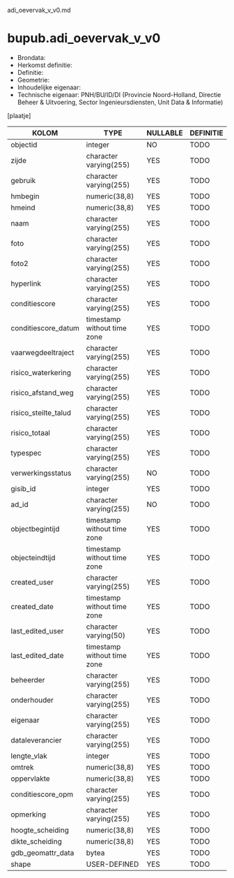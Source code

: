 adi_oevervak_v_v0.md

# bupub.adi_oevervak_v_v0


* Brondata: 
* Herkomst definitie: 
* Definitie: 
* Geometrie: 
* Inhoudelijke eigenaar: 
* Technische eigenaar: PNH/BU/ID/DI (Provincie Noord-Holland, Directie Beheer & Uitvoering, Sector Ingenieursdiensten, Unit Data & Informatie)

[plaatje]


|KOLOM                            |TYPE                       |NULLABLE|DEFINITIE|
|------                           |----                       |-----   |-----    |
|objectid                         |integer                    |NO      |TODO|
|zijde                            |character varying(255)     |YES     |TODO|
|gebruik                          |character varying(255)     |YES     |TODO|
|hmbegin                          |numeric(38,8)              |YES     |TODO|
|hmeind                           |numeric(38,8)              |YES     |TODO|
|naam                             |character varying(255)     |YES     |TODO|
|foto                             |character varying(255)     |YES     |TODO|
|foto2                            |character varying(255)     |YES     |TODO|
|hyperlink                        |character varying(255)     |YES     |TODO|
|conditiescore                    |character varying(255)     |YES     |TODO|
|conditiescore_datum              |timestamp without time zone|YES     |TODO|
|vaarwegdeeltraject               |character varying(255)     |YES     |TODO|
|risico_waterkering               |character varying(255)     |YES     |TODO|
|risico_afstand_weg               |character varying(255)     |YES     |TODO|
|risico_steilte_talud             |character varying(255)     |YES     |TODO|
|risico_totaal                    |character varying(255)     |YES     |TODO|
|typespec                         |character varying(255)     |YES     |TODO|
|verwerkingsstatus                |character varying(255)     |NO      |TODO|
|gisib_id                         |integer                    |YES     |TODO|
|ad_id                            |character varying(255)     |NO      |TODO|
|objectbegintijd                  |timestamp without time zone|YES     |TODO|
|objecteindtijd                   |timestamp without time zone|YES     |TODO|
|created_user                     |character varying(255)     |YES     |TODO|
|created_date                     |timestamp without time zone|YES     |TODO|
|last_edited_user                 |character varying(50)      |YES     |TODO|
|last_edited_date                 |timestamp without time zone|YES     |TODO|
|beheerder                        |character varying(255)     |YES     |TODO|
|onderhouder                      |character varying(255)     |YES     |TODO|
|eigenaar                         |character varying(255)     |YES     |TODO|
|dataleverancier                  |character varying(255)     |YES     |TODO|
|lengte_vlak                      |integer                    |YES     |TODO|
|omtrek                           |numeric(38,8)              |YES     |TODO|
|oppervlakte                      |numeric(38,8)              |YES     |TODO|
|conditiescore_opm                |character varying(255)     |YES     |TODO|
|opmerking                        |character varying(255)     |YES     |TODO|
|hoogte_scheiding                 |numeric(38,8)              |YES     |TODO|
|dikte_scheiding                  |numeric(38,8)              |YES     |TODO|
|gdb_geomattr_data                |bytea                      |YES     |TODO|
|shape                            |USER-DEFINED               |YES     |TODO|
